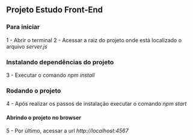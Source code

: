 ## Projeto Estudo Front-End

### Para iniciar
1 - Abrir o terminal
2 - Acessar a raiz do projeto onde está localizado o arquivo *server.js*

### Instalando dependências do projeto
3 - Executar o comando *npm install*

### Rodando o projeto
4 - Após realizar os passos de instalação executar o comando *npm start*

#### Abrindo o projeto no browser
5 - Por último, acessar a url *http://localhost:4567*
